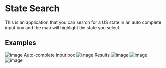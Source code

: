 # State Search

This is an application that you can search for a US state in an auto complete input box and the map will highlight the state you select.

## Examples
 ![image](https://user-images.githubusercontent.com/55163314/122595335-277c0400-d01d-11eb-9cba-9dda84cd81e0.png)
 Auto-complete input box
 ![image](https://user-images.githubusercontent.com/55163314/122595976-0ff14b00-d01e-11eb-90e6-bcfe841bded0.png)
 Results
  ![image](https://user-images.githubusercontent.com/55163314/122596051-30210a00-d01e-11eb-9be6-8f4aef5a5b03.png)
 ![image](https://user-images.githubusercontent.com/55163314/122596230-68284d00-d01e-11eb-8e0d-cc79669a7f55.png)
 ![image](https://user-images.githubusercontent.com/55163314/122596288-7bd3b380-d01e-11eb-9a24-e2739f7844e1.png)




